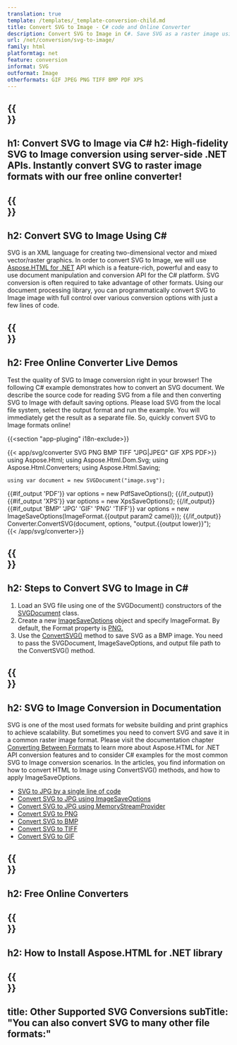 ```yaml
---
translation: true
template: /templates/_template-conversion-child.md
title: Convert SVG to Image - C# code and Online Converter
description: Convert SVG to Image in C#. Save SVG as a raster image using C# code. Try online SVG to Image Converter for free!
url: /net/conversion/svg-to-image/
family: html
platformtag: net
feature: conversion
informat: SVG
outformat: Image
otherformats: GIF JPEG PNG TIFF BMP PDF XPS
---
```


{{<section banner>}}
---
h1: Convert SVG to Image via C#
h2: High-fidelity SVG to Image conversion using server-side .NET APIs. Instantly convert SVG to raster image formats with our free online converter!
---

{{<section overview>}}
---
h2: Convert SVG to Image Using C#
---

SVG is an XML language for creating two-dimensional vector and mixed vector/raster graphics. In order to convert SVG to Image, we will use [Aspose.HTML for .NET](https://products.aspose.com/html/{{lang.url-fragment}}net/) API which is a feature-rich, powerful and easy to use document manipulation and conversion API for the C# platform. SVG conversion is often required to take advantage of other formats. Using our document processing library, you can programmatically convert SVG to Image image with full control over various conversion options with just a few lines of code.

{{<section demos>}}
---
h2: Free Online Converter Live Demos
---

Test the quality of SVG to Image conversion right in your browser! The following C# example demonstrates how to convert an SVG document. We describe the source code for reading SVG from a file and then converting SVG to Image with default saving options. Please load SVG from the local file system, select the output format and run the example. You will immediately get the result as a separate file. So, quickly convert SVG to Image formats online!

{{<section "app-pluging" i18n-exclude>}}

{{< app/svg/converter SVG PNG BMP  TIFF "JPG|JPEG" GIF XPS PDF>}}
using Aspose.Html;
using Aspose.Html.Dom.Svg;
using Aspose.Html.Converters;
using Aspose.Html.Saving;

    using var document = new SVGDocument("image.svg");
{{#if_output 'PDF'}}
    var options = new PdfSaveOptions();
{{/if_output}}
{{#if_output 'XPS'}}
    var options = new XpsSaveOptions();
{{/if_output}}
{{#if_output 'BMP' 'JPG' 'GIF' 'PNG' 'TIFF'}}
    var options = new ImageSaveOptions(ImageFormat.{{output param2 camel}});
{{/if_output}}
    Converter.ConvertSVG(document, options, "output.{{output lower}}");   
{{< /app/svg/converter>}}


{{<section steps>}}
---
h2: Steps to Convert SVG to Image in C#
---

1.  Load an SVG file using one of the SVGDocument() constructors of the [SVGDocument](https://reference.aspose.com/html/net/aspose.html.dom.svg/svgdocument/) class.
1.  Create a new [ImageSaveOptions](https://reference.aspose.com/html/net/aspose.html.saving/imagesaveoptions/) object and specify ImageFormat. By default, the Format property is [PNG.](https://reference.aspose.com/html/net/aspose.html.rendering.image/imageformat/)
1.  Use the [ConvertSVG()](https://reference.aspose.com/html/net/aspose.html.converters/converter/convertsvg/#convertsvg_3) method to save SVG as a BMP image. You need to pass the SVGDocument, ImageSaveOptions, and output file path to the ConvertSVG() method.

{{<section documentation>}}
---
h2: SVG to Image Conversion in Documentation
---

SVG is one of the most used formats for website building and print graphics to achieve scalability. But sometimes you need to convert SVG and save it in a common raster image format. Please visit the documentation chapter [Converting Between Formats](https://docs.aspose.com/html/net/converting-between-formats/) to learn more about Aspose.HTML for .NET API conversion features and to consider C# examples for the most common SVG to Image conversion scenarios. In the articles, you find information on how to convert HTML to Image using ConvertSVG() methods, and how to apply ImageSaveOptions.

  - <a href="https://docs.aspose.com/html/net/converting-between-formats/svg-to-jpg/#svg-to-jpg-by-a-single-line-of-code" target="_blank">SVG to JPG by a single line of code</a>
  - <a href="https://docs.aspose.com/html/net/converting-between-formats/svg-to-jpg/#convert-svg-to-jpg-using-imagesaveoptions" target="_blank">Convert SVG to JPG using ImageSaveOptions</a>
  - <a href="https://docs.aspose.com/html/net/converting-between-formats/svg-to-jpg/#output-stream-providers" target="_blank">Convert SVG to JPG using MemoryStreamProvider</a>
  - <a href="https://docs.aspose.com/html/net/converting-between-formats/svg-to-png/" target="_blank">Convert SVG to PNG</a>
  - <a href="https://docs.aspose.com/html/net/converting-between-formats/svg-to-bmp/" target="_blank">Convert SVG to BMP</a>
  - <a href="https://docs.aspose.com/html/net/converting-between-formats/svg-to-tiff/" target="_blank">Convert SVG to TIFF</a>
  - <a href="https://docs.aspose.com/html/net/converting-between-formats/svg-to-gif/" target="_blank">Convert SVG to GIF</a> 

{{<section online-converters>}}
---
h2: Free Online Converters
---

{{<section get-started>}}
---
h2: How to Install Aspose.HTML for .NET library
---

{{<section other-conversions>}}
---
title: Other Supported SVG Conversions
subTitle: "You can also convert SVG to many other file formats:"
---